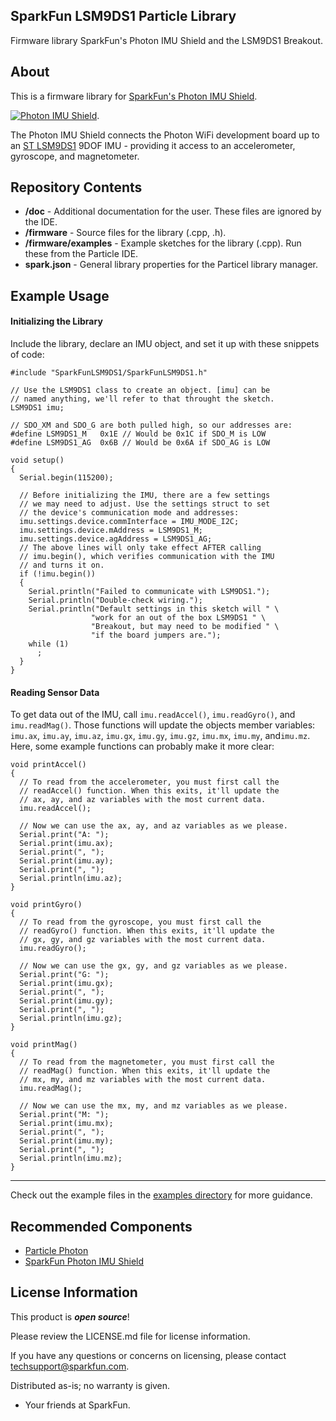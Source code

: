 ## SparkFun LSM9DS1 Particle Library

Firmware library SparkFun's Photon IMU Shield and the LSM9DS1 Breakout.

About
-------------------

This is a firmware library for [SparkFun's Photon IMU Shield](https://www.sparkfun.com/products/13629).

[![Photon IMU Shield](https://cdn.sparkfun.com//assets/parts/1/1/0/1/6/13629-01a.jpg)](https://www.sparkfun.com/products/13629).

The Photon IMU Shield connects the Photon WiFi development board up to an [ST LSM9DS1](http://www.st.com/web/catalog/sense_power/FM89/SC1448/PF259998) 9DOF IMU - providing it access to an accelerometer, gyroscope, and magnetometer.

Repository Contents
-------------------

* **/doc** - Additional documentation for the user. These files are ignored by the IDE. 
* **/firmware** - Source files for the library (.cpp, .h).
* **/firmware/examples** - Example sketches for the library (.cpp). Run these from the Particle IDE. 
* **spark.json** - General library properties for the Particel library manager. 

Example Usage
-------------------

#### Initializing the Library

Include the library, declare an IMU object, and set it up with these snippets of code:

	#include "SparkFunLSM9DS1/SparkFunLSM9DS1.h"

	// Use the LSM9DS1 class to create an object. [imu] can be
	// named anything, we'll refer to that throught the sketch.
	LSM9DS1 imu;

	// SDO_XM and SDO_G are both pulled high, so our addresses are:
	#define LSM9DS1_M	0x1E // Would be 0x1C if SDO_M is LOW
	#define LSM9DS1_AG	0x6B // Would be 0x6A if SDO_AG is LOW

	void setup() 
	{
	  Serial.begin(115200);
	  
	  // Before initializing the IMU, there are a few settings
	  // we may need to adjust. Use the settings struct to set
	  // the device's communication mode and addresses:
	  imu.settings.device.commInterface = IMU_MODE_I2C;
	  imu.settings.device.mAddress = LSM9DS1_M;
	  imu.settings.device.agAddress = LSM9DS1_AG;
	  // The above lines will only take effect AFTER calling
	  // imu.begin(), which verifies communication with the IMU
	  // and turns it on.
	  if (!imu.begin())
	  {
		Serial.println("Failed to communicate with LSM9DS1.");
		Serial.println("Double-check wiring.");
		Serial.println("Default settings in this sketch will " \
					  "work for an out of the box LSM9DS1 " \
					  "Breakout, but may need to be modified " \
					  "if the board jumpers are.");
		while (1)
		  ;
	  }
	}

#### Reading Sensor Data

To get data out of the IMU, call `imu.readAccel()`, `imu.readGyro()`, and `imu.readMag()`. Those functions will update the objects member variables: `imu.ax`, `imu.ay`, `imu.az`, `imu.gx`, `imu.gy`, `imu.gz`, `imu.mx`, `imu.my`, and`imu.mz`. Here, some example functions can probably make it more clear:

	void printAccel()
	{
	  // To read from the accelerometer, you must first call the
	  // readAccel() function. When this exits, it'll update the
	  // ax, ay, and az variables with the most current data.
	  imu.readAccel();
	  
	  // Now we can use the ax, ay, and az variables as we please.
	  Serial.print("A: ");
	  Serial.print(imu.ax);
	  Serial.print(", ");
	  Serial.print(imu.ay);
	  Serial.print(", ");
	  Serial.println(imu.az);
	}

	void printGyro()
	{
	  // To read from the gyroscope, you must first call the
	  // readGyro() function. When this exits, it'll update the
	  // gx, gy, and gz variables with the most current data.
	  imu.readGyro();
	  
	  // Now we can use the gx, gy, and gz variables as we please.
	  Serial.print("G: ");
	  Serial.print(imu.gx);
	  Serial.print(", ");
	  Serial.print(imu.gy);
	  Serial.print(", ");
	  Serial.println(imu.gz);
	}

	void printMag()
	{
	  // To read from the magnetometer, you must first call the
	  // readMag() function. When this exits, it'll update the
	  // mx, my, and mz variables with the most current data.
	  imu.readMag();
	  
	  // Now we can use the mx, my, and mz variables as we please.
	  Serial.print("M: ");
	  Serial.print(imu.mx);
	  Serial.print(", ");
	  Serial.print(imu.my);
	  Serial.print(", ");
	  Serial.println(imu.mz);
	}

---

Check out the example files in the [examples directory](https://github.com/sparkfun/SparkFun_LSM9DS1_Particle_Library/tree/master/firmware/examples) for more guidance.

Recommended Components
-------------------

* [Particle Photon](https://www.sparkfun.com/products/13345)
* [SparkFun Photon IMU Shield](https://www.sparkfun.com/products/13629)


License Information
-------------------

This product is _**open source**_! 

Please review the LICENSE.md file for license information. 

If you have any questions or concerns on licensing, please contact techsupport@sparkfun.com.

Distributed as-is; no warranty is given.

- Your friends at SparkFun.